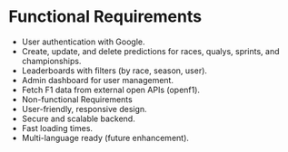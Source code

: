 # Functional Requirements

- User authentication with Google.
- Create, update, and delete predictions for races, qualys, sprints, and championships.
- Leaderboards with filters (by race, season, user).
- Admin dashboard for user management.
- Fetch F1 data from external open APIs (openf1).
- Non-functional Requirements
- User-friendly, responsive design.
- Secure and scalable backend.
- Fast loading times.
- Multi-language ready (future enhancement).
